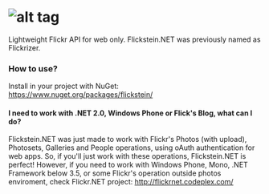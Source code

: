![alt tag](https://raw.githubusercontent.com/leonardiwagner/Flickstein.NET/master/logo.jpg)
=====

Lightweight Flickr API for web only. Flickstein.NET was previously named as Flickrizer.

### How to use?
Install in your project with NuGet: https://www.nuget.org/packages/flickstein/


#### I need to work with .NET 2.0, Windows Phone or Flick's Blog, what can I do?
Flickstein.NET was just made to work with Flickr's Photos (with upload), Photosets, Galleries and People operations, using oAuth authentication for web apps. So, if you'll just work with these operations, Flickstein.NET is perfect! However, if you need to work with Windows Phone, Mono, .NET Framework below 3.5, or some Flickr's operation outside photos enviroment, check Flickr.NET project: http://flickrnet.codeplex.com/

